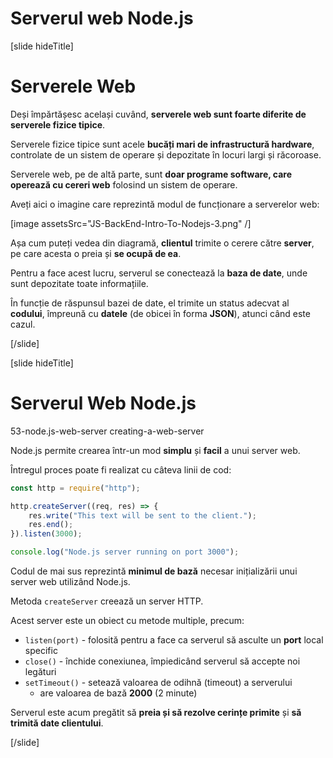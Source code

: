 # Serverul web Node.js

[slide hideTitle]

# Serverele Web

Deși împărtășesc același cuvând, **serverele web sunt foarte diferite de serverele fizice tipice**.

Serverele fizice tipice sunt acele **bucăți mari de infrastructură hardware**, controlate de un sistem de operare și depozitate în locuri largi și răcoroase.

Serverele web, pe de altă parte, sunt **doar programe software, care operează cu cereri web** folosind un sistem de operare.

Aveți aici o imagine care reprezintă modul de funcționare a serverelor web:

[image assetsSrc="JS-BackEnd-Intro-To-Nodejs-3.png" /]

Așa cum puteți vedea din diagramă, **clientul** trimite o cerere către **server**, pe care acesta o preia și **se ocupă de ea**.

Pentru a face acest lucru, serverul se conectează la **baza de date**, unde sunt depozitate toate informațiile.

În funcție de răspunsul bazei de date, el trimite un status adecvat al **codului**, împreună cu **datele** (de obicei în forma **JSON**), atunci când este cazul. 

[/slide]

[slide hideTitle]

# Serverul Web Node.js

53-node.js-web-server
creating-a-web-server

Node.js permite crearea într-un mod **simplu** și **facil** a unui server web.

Întregul proces poate fi realizat cu câteva linii de cod:

```js
const http = require("http");

http.createServer((req, res) => {
    res.write("This text will be sent to the client.");
    res.end();
}).listen(3000);

console.log("Node.js server running on port 3000");
```

Codul de mai sus reprezintă **minimul de bază** necesar inițializării unui server web utilizând Node.js.

Metoda `createServer` creează un server HTTP.

Acest server este un obiect cu metode multiple, precum:

- `listen(port)` - folosită pentru a face ca serverul să asculte un **port** local specific
- `close()` - închide conexiunea, împiedicând serverul să accepte noi legături
- `setTimeout()` - setează valoarea de odihnă (timeout) a serverului
  * are valoarea de bază **2000** (2 minute)

Serverul este acum pregătit să **preia și să rezolve cerințe primite** și **să trimită date clientului**.

[/slide]